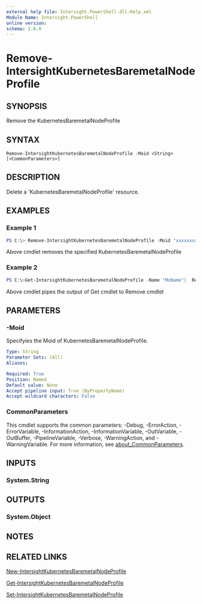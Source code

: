 ```yaml
---
external help file: Intersight.PowerShell.dll-Help.xml
Module Name: Intersight.PowerShell
online version:
schema: 2.0.0
---
```


# Remove-IntersightKubernetesBaremetalNodeProfile

## SYNOPSIS
Remove the KubernetesBaremetalNodeProfile

## SYNTAX

```
Remove-IntersightKubernetesBaremetalNodeProfile -Moid <String> [<CommonParameters>]
```

## DESCRIPTION
Delete a &apos;KubernetesBaremetalNodeProfile&apos; resource.

## EXAMPLES

### Example 1
```powershell
PS C:\> Remove-IntersightKubernetesBaremetalNodeProfile -Moid "xxxxxxxxxxxxxxxxxxxxxxxxxxx"
```
Above cmdlet removes the specified KubernetesBaremetalNodeProfile 

### Example 2
```powershell
PS C:\>Get-IntersightKubernetesBaremetalNodeProfile -Name "MoName"|  Remove-IntersightKubernetesBaremetalNodeProfile
```
Above cmdlet pipes the output of Get cmdlet to Remove cmdlet

## PARAMETERS

### -Moid
Specifyies the Moid of KubernetesBaremetalNodeProfile.

```yaml
Type: String
Parameter Sets: (All)
Aliases:

Required: True
Position: Named
Default value: None
Accept pipeline input: True (ByPropertyName)
Accept wildcard characters: False
```

### CommonParameters
This cmdlet supports the common parameters: -Debug, -ErrorAction, -ErrorVariable, -InformationAction, -InformationVariable, -OutVariable, -OutBuffer, -PipelineVariable, -Verbose, -WarningAction, and -WarningVariable. For more information, see [about_CommonParameters](http://go.microsoft.com/fwlink/?LinkID=113216).

## INPUTS

### System.String

## OUTPUTS

### System.Object
## NOTES

## RELATED LINKS

[New-IntersightKubernetesBaremetalNodeProfile](./New-IntersightKubernetesBaremetalNodeProfile.md)

[Get-IntersightKubernetesBaremetalNodeProfile](./Get-IntersightKubernetesBaremetalNodeProfile.md)

[Set-IntersightKubernetesBaremetalNodeProfile](./Set-IntersightKubernetesBaremetalNodeProfile.md)

